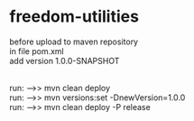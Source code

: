# freedom-utilities

before upload to maven repository<br>
in file pom.xml<br>
add version 1.0.0-SNAPSHOT<br><br>

run: -->> mvn clean deploy<br>
run: -->> mvn versions:set -DnewVersion=1.0.0<br>
run: -->> mvn clean deploy -P release
